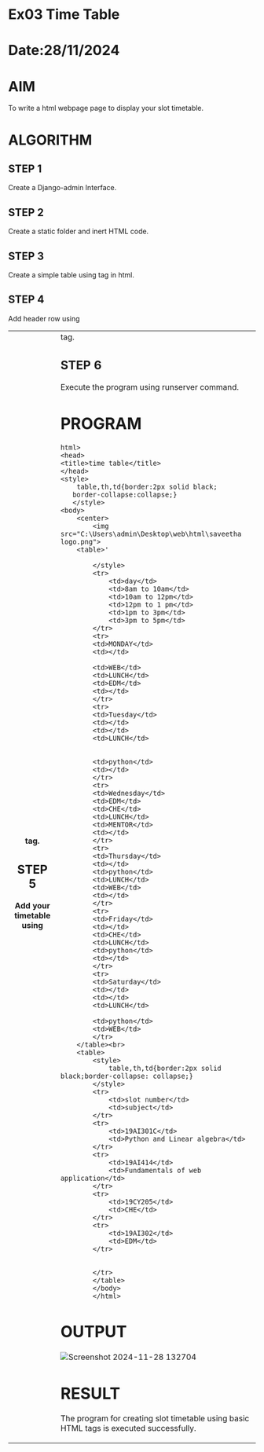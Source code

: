 # Ex03 Time Table
# Date:28/11/2024
# AIM
To write a html webpage page to display your slot timetable.

# ALGORITHM
## STEP 1
Create a Django-admin Interface.

## STEP 2
Create a static folder and inert HTML code.

## STEP 3
Create a simple table using <table> tag in html.

## STEP 4
Add header row using <th> tag.

## STEP 5
Add your timetable using <td> tag.

## STEP 6
Execute the program using runserver command.

# PROGRAM
```
html>
<head>
<title>time table</title>
</head>
<style>
    table,th,td{border:2px solid black;
   border-collapse:collapse;}
   </style>
<body>
    <center>
        <img src="C:\Users\admin\Desktop\web\html\saveetha logo.png">
    <table>'
        
        </style>
        <tr>
            <td>day</td>
            <td>8am to 10am</td>
            <td>10am to 12pm</td>
            <td>12pm to 1 pm</td>
            <td>1pm to 3pm</td>
            <td>3pm to 5pm</td>
        </tr>
        <tr>
        <td>MONDAY</td>
        <td></td>

        <td>WEB</td>
        <td>LUNCH</td>
        <td>EDM</td>
        <td></td>
        </tr>
        <tr>
        <td>Tuesday</td>
        <td></td>
        <td></td>
        <td>LUNCH</td>
        
    
        <td>python</td>
        <td></td>
        </tr>
        <tr>
        <td>Wednesday</td>
        <td>EDM</td>
        <td>CHE</td>
        <td>LUNCH</td>
        <td>MENTOR</td>
        <td></td>
        </tr>
        <tr>
        <td>Thursday</td>
        <td></td>
        <td>python</td>
        <td>LUNCH</td>
        <td>WEB</td>
        <td></td>
        </tr>
        <tr>
        <td>Friday</td>
        <td></td>
        <td>CHE</td>
        <td>LUNCH</td>
        <td>python</td>
        <td></td>
        </tr>
        <tr>
        <td>Saturday</td>
        <td></td>
        <td></td>
        <td>LUNCH</td>
        
        <td>python</td>
        <td>WEB</td>
        </tr>
    </table><br>
    <table>
        <style>
            table,th,td{border:2px solid black;border-collapse: collapse;}
        </style>
        <tr>
            <td>slot number</td>
            <td>subject</td>
        </tr>
        <tr>
            <td>19AI301C</td>
            <td>Python and Linear algebra</td>
        </tr>
        <tr>
            <td>19AI414</td>
            <td>Fundamentals of web application</td>
        </tr>
        <tr>
            <td>19CY205</td>
            <td>CHE</td>
        </tr>
        <tr>
            <td>19AI302</td>
            <td>EDM</td>
        </tr>
    

        </tr>
        </table>
        </body>
        </html>
```
# OUTPUT
![Screenshot 2024-11-28 132704](https://github.com/user-attachments/assets/cdc7bf68-b95c-4ecd-9b57-21f8e9ee4929)

# RESULT
The program for creating slot timetable using basic HTML tags is executed successfully.
